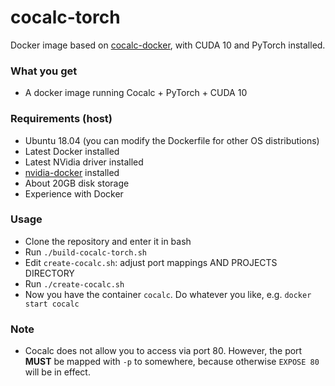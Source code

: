 cocalc-torch
===

Docker image based on [cocalc-docker](https://github.com/sagemathinc/cocalc-docker), with CUDA 10 and PyTorch installed.

### What you get

- A docker image running Cocalc + PyTorch + CUDA 10

### Requirements (host)

- Ubuntu 18.04 (you can modify the Dockerfile for other OS distributions)
- Latest Docker installed
- Latest NVidia driver installed
- [nvidia-docker](https://github.com/NVIDIA/nvidia-docker) installed
- About 20GB disk storage
- Experience with Docker

### Usage

- Clone the repository and enter it in bash
- Run `./build-cocalc-torch.sh`
- Edit `create-cocalc.sh`: adjust port mappings AND PROJECTS DIRECTORY
- Run `./create-cocalc.sh`
- Now you have the container `cocalc`. Do whatever you like, e.g. `docker start cocalc`

### Note

- Cocalc does not allow you to access via port 80. However, the port **MUST** be mapped with `-p` to somewhere, because otherwise `EXPOSE 80` will be in effect.